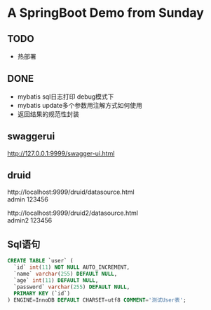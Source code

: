 # A SpringBoot Demo from Sunday

## TODO
- 热部署

## DONE
- mybatis sql日志打印 debug模式下
- mybatis update多个参数用注解方式如何使用
- 返回结果的规范性封装

## swaggerui
http://127.0.0.1:9999/swagger-ui.html

## druid
http://localhost:9999/druid/datasource.html  
admin 123456

http://localhost:9999/druid2/datasource.html  
admin2 123456

## Sql语句
```sql
CREATE TABLE `user` (
  `id` int(11) NOT NULL AUTO_INCREMENT,
  `name` varchar(255) DEFAULT NULL,
  `age` int(11) DEFAULT NULL,
  `password` varchar(255) DEFAULT NULL,
  PRIMARY KEY (`id`)
) ENGINE=InnoDB DEFAULT CHARSET=utf8 COMMENT='测试User表';
```

